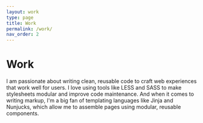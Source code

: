 ```yaml
---
layout: work
type: page
title: Work
permalink: /work/
nav_order: 2
---
```

<h1>Work</h1>
<p class="lead">I am passionate about writing clean, reusable code to craft web experiences that work well for users.  I love using tools like LESS and SASS to make stylesheets modular and improve code maintenance.  And when it comes to writing markup, I'm a big fan of templating languages like Jinja and Nunjucks, which allow me to assemble pages using modular, reusable components.</p>